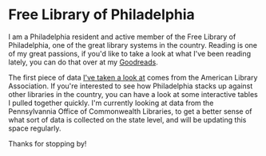 # Free Library of Philadelphia

I am a Philadelphia resident and active member of the Free Library of Philadelphia, one of the great library systems in the country. Reading is one of my great passions, if you'd like to take a look at what I've been reading lately, you can do that over at my [Goodreads](https://www.goodreads.com/user/show/146171501-josh-iden). 

The first piece of data [I've taken a look at](https://josh1den.github.io/Free-Library/free_library_stats.html) comes from the American Library Association. If you're interested to see how Philadelphia stacks up against other libraries in the country, you can have a look at some interactive tables I pulled together quickly. I'm currently looking at data from the Pennsylvannia Office of Commonwealth Libraries, to get a better sense of what sort of data is collected on the state level, and will be updating this space regularly. 

Thanks for stopping by! 
